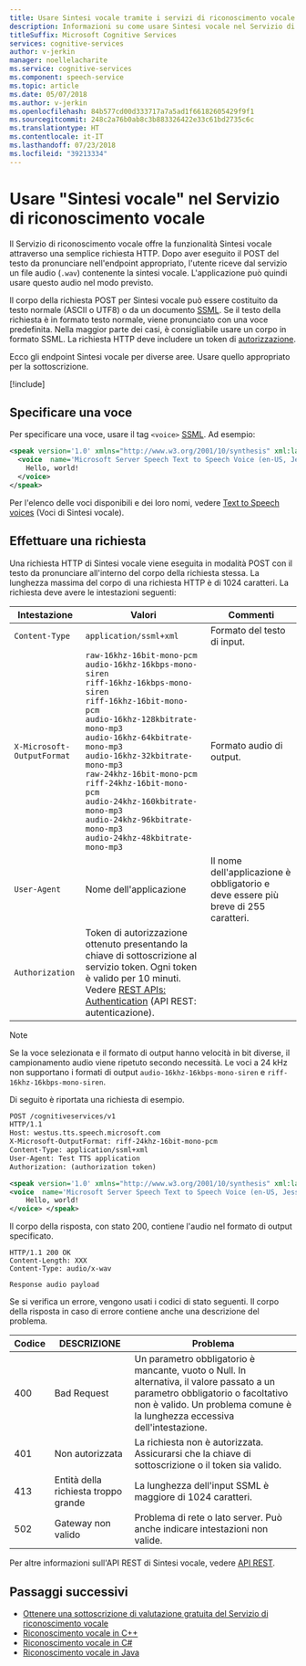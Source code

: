 ```yaml
---
title: Usare Sintesi vocale tramite i servizi di riconoscimento vocale | Microsoft Docs
description: Informazioni su come usare Sintesi vocale nel Servizio di riconoscimento vocale.
titleSuffix: Microsoft Cognitive Services
services: cognitive-services
author: v-jerkin
manager: noellelacharite
ms.service: cognitive-services
ms.component: speech-service
ms.topic: article
ms.date: 05/07/2018
ms.author: v-jerkin
ms.openlocfilehash: 84b577cd00d333717a7a5ad1f66182605429f9f1
ms.sourcegitcommit: 248c2a76b0ab8c3b883326422e33c61bd2735c6c
ms.translationtype: HT
ms.contentlocale: it-IT
ms.lasthandoff: 07/23/2018
ms.locfileid: "39213334"
---
```

# <a name="use-text-to-speech-in-speech-service"></a>Usare "Sintesi vocale" nel Servizio di riconoscimento vocale

Il Servizio di riconoscimento vocale offre la funzionalità Sintesi vocale attraverso una semplice richiesta HTTP. Dopo aver eseguito il POST del testo da pronunciare nell'endpoint appropriato, l'utente riceve dal servizio un file audio (`.wav`) contenente la sintesi vocale. L'applicazione può quindi usare questo audio nel modo previsto.

Il corpo della richiesta POST per Sintesi vocale può essere costituito da testo normale (ASCII o UTF8) o da un documento [SSML](speech-synthesis-markup.md). Se il testo della richiesta è in formato testo normale, viene pronunciato con una voce predefinita. Nella maggior parte dei casi, è consigliabile usare un corpo in formato SSML. La richiesta HTTP deve includere un token di [autorizzazione](https://docs.microsoft.com/en-us/azure/cognitive-services/speech-service/rest-apis#authentication). 

Ecco gli endpoint Sintesi vocale per diverse aree. Usare quello appropriato per la sottoscrizione.

[!include[](../../../includes/cognitive-services-speech-service-endpoints-text-to-speech.md)]

## <a name="specify-a-voice"></a>Specificare una voce

Per specificare una voce, usare il tag `<voice>` [SSML](speech-synthesis-markup.md). Ad esempio: 

```xml
<speak version='1.0' xmlns="http://www.w3.org/2001/10/synthesis" xml:lang='en-US'>
  <voice  name='Microsoft Server Speech Text to Speech Voice (en-US, JessaRUS)'>
    Hello, world!
  </voice>
</speak>
```

Per l'elenco delle voci disponibili e dei loro nomi, vedere [Text to Speech voices](supported-languages.md#text-to-speech) (Voci di Sintesi vocale).

## <a name="make-a-request"></a>Effettuare una richiesta

Una richiesta HTTP di Sintesi vocale viene eseguita in modalità POST con il testo da pronunciare all'interno del corpo della richiesta stessa. La lunghezza massima del corpo di una richiesta HTTP è di 1024 caratteri. La richiesta deve avere le intestazioni seguenti: 

Intestazione|Valori|Commenti
-|-|-
|`Content-Type` | `application/ssml+xml` | Formato del testo di input.
|`X-Microsoft-OutputFormat`|     `raw-16khz-16bit-mono-pcm`<br>`audio-16khz-16kbps-mono-siren`<br>`riff-16khz-16kbps-mono-siren`<br>`riff-16khz-16bit-mono-pcm`<br>`audio-16khz-128kbitrate-mono-mp3`<br>`audio-16khz-64kbitrate-mono-mp3`<br>`audio-16khz-32kbitrate-mono-mp3`<br>`raw-24khz-16bit-mono-pcm`<br>`riff-24khz-16bit-mono-pcm`<br>`audio-24khz-160kbitrate-mono-mp3`<br>`audio-24khz-96kbitrate-mono-mp3`<br>`audio-24khz-48kbitrate-mono-mp3` | Formato audio di output.
|`User-Agent`   |Nome dell'applicazione | Il nome dell'applicazione è obbligatorio e deve essere più breve di 255 caratteri.
| `Authorization`   | Token di autorizzazione ottenuto presentando la chiave di sottoscrizione al servizio token. Ogni token è valido per 10 minuti. Vedere [REST APIs: Authentication](rest-apis.md#authentication) (API REST: autenticazione).

> [!NOTE]
> Se la voce selezionata e il formato di output hanno velocità in bit diverse, il campionamento audio viene ripetuto secondo necessità. Le voci a 24 kHz non supportano i formati di output `audio-16khz-16kbps-mono-siren` e `riff-16khz-16kbps-mono-siren`. 

Di seguito è riportata una richiesta di esempio.

```xml
POST /cognitiveservices/v1
HTTP/1.1
Host: westus.tts.speech.microsoft.com
X-Microsoft-OutputFormat: riff-24khz-16bit-mono-pcm
Content-Type: application/ssml+xml
User-Agent: Test TTS application
Authorization: (authorization token)

<speak version='1.0' xmlns="http://www.w3.org/2001/10/synthesis" xml:lang='en-US'>
<voice  name='Microsoft Server Speech Text to Speech Voice (en-US, JessaRUS)'>
    Hello, world!
</voice> </speak>
```

Il corpo della risposta, con stato 200, contiene l'audio nel formato di output specificato.

```
HTTP/1.1 200 OK
Content-Length: XXX
Content-Type: audio/x-wav

Response audio payload
```

Se si verifica un errore, vengono usati i codici di stato seguenti. Il corpo della risposta in caso di errore contiene anche una descrizione del problema.

|Codice|DESCRIZIONE|Problema|
|-|-|-|
400 |Bad Request |Un parametro obbligatorio è mancante, vuoto o Null. In alternativa, il valore passato a un parametro obbligatorio o facoltativo non è valido. Un problema comune è la lunghezza eccessiva dell'intestazione.
401|Non autorizzata |La richiesta non è autorizzata. Assicurarsi che la chiave di sottoscrizione o il token sia valido.
413|Entità della richiesta troppo grande|La lunghezza dell'input SSML è maggiore di 1024 caratteri.
|502|Gateway non valido    | Problema di rete o lato server. Può anche indicare intestazioni non valide.

Per altre informazioni sull'API REST di Sintesi vocale, vedere [API REST](rest-apis.md#text-to-speech).

## <a name="next-steps"></a>Passaggi successivi

- [Ottenere una sottoscrizione di valutazione gratuita del Servizio di riconoscimento vocale](https://azure.microsoft.com/try/cognitive-services/)
- [Riconoscimento vocale in C++](quickstart-cpp-windows.md)
- [Riconoscimento vocale in C#](quickstart-csharp-dotnet-windows.md)
- [Riconoscimento vocale in Java](quickstart-java-android.md)

